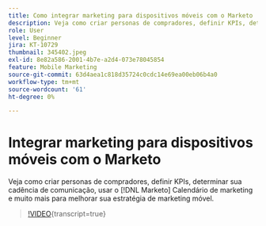 ```yaml
---
title: Como integrar marketing para dispositivos móveis com o Marketo
description: Veja como criar personas de compradores, definir KPIs, determinar sua cadência de comunicação, usar [!DNL Marketo’s] Calendário de marketing e muito mais para melhorar sua estratégia de marketing móvel.
role: User
level: Beginner
jira: KT-10729
thumbnail: 345402.jpeg
exl-id: 8e82a586-2001-4b7e-a2d4-073e78045854
feature: Mobile Marketing
source-git-commit: 63d4aea1c818d35724c0cdc14e69ea00eb06b4a0
workflow-type: tm+mt
source-wordcount: '61'
ht-degree: 0%

---
```


# Integrar marketing para dispositivos móveis com o Marketo

Veja como criar personas de compradores, definir KPIs, determinar sua cadência de comunicação, usar o [!DNL Marketo] Calendário de marketing e muito mais para melhorar sua estratégia de marketing móvel.

>[!VIDEO](https://video.tv.adobe.com/v/345402/?quality=12&learn=on){transcript=true}
